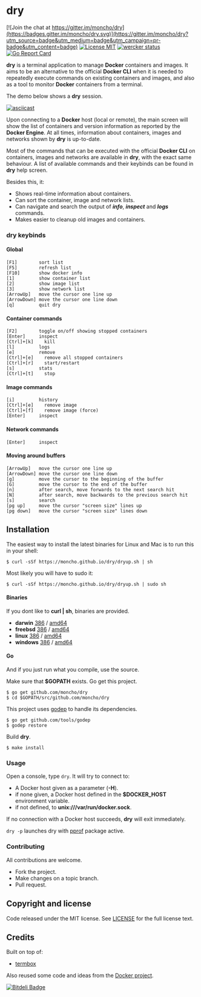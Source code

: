 # dry

[![Join the chat at https://gitter.im/moncho/dry](https://badges.gitter.im/moncho/dry.svg)](https://gitter.im/moncho/dry?utm_source=badge&utm_medium=badge&utm_campaign=pr-badge&utm_content=badge)
[![License MIT](https://img.shields.io/badge/license-MIT-lightgrey.svg?style=flat)](https://github.com/moncho/dry#license-mit)
[![wercker status](https://app.wercker.com/status/66c3ab71a46c0c8841f34a526fc23189/s/master "wercker status")](https://app.wercker.com/project/bykey/66c3ab71a46c0c8841f34a526fc23189)
[![Go Report Card](http://goreportcard.com/badge/moncho/dry)](http://goreportcard.com/report/moncho/dry)


**dry** is a terminal application to manage **Docker** containers and images. It aims to be an alternative to the official **Docker CLI** when it is needed to repeatedly execute commands on existing containers and images, and also as a tool to monitor **Docker** containers from a terminal.

The demo below shows a **dry** session.

[![asciicast](https://asciinema.org/a/35825.png)](https://asciinema.org/a/35825?autoplay=1)

Upon connecting to a **Docker** host (local or remote), the main screen will show the list of containers and version information as reported by the **Docker Engine**. At all times, information about containers, images and networks shown by **dry** is up-to-date.

Most of the commands that can be executed with the official **Docker CLI** on containers, images and networks are available in **dry**, with the exact same behaviour. A list of available commands and their keybinds can be found in **dry** help screen.

Besides this, it:

* Shows real-time information about containers.
* Can sort the container, image and network lists.
* Can navigate and search the output of ***info***, ***inspect*** and ***logs*** commands.  
* Makes easier to cleanup old images and containers.

### **dry** keybinds

#### Global
```
[F1]        sort list
[F5]        refresh list
[F10]       show docker info
[1]         show container list
[2]         show image list
[3]         show network list
[ArrowUp]   move the cursor one line up
[ArrowDown] move the cursor one line down
[q]         quit dry
```

#### Container commands
```
[F2]        toggle on/off showing stopped containers
[Enter]     inspect
[Ctrl]+[k]    kill
[l]         logs
[e]         remove
[Ctrl]+[e]    remove all stopped containers
[Ctrl]+[r]    start/restart
[s]         stats
[Ctrl]+[t]    stop
```

#### Image commands
```
[i]         history
[Ctrl]+[e]    remove image
[Ctrl]+[f]    remove image (force)
[Enter]     inspect
```
#### Network commands
```
[Enter]     inspect
```

#### Moving around buffers
```
[ArrowUp]   move the cursor one line up
[ArrowDown] move the cursor one line down
[g]         move the cursor to the beginning of the buffer
[G]         move the cursor to the end of the buffer
[n]         after search, move forwards to the next search hit
[N]         after search, move backwards to the previous search hit
[s]         search
[pg up]     move the cursor "screen size" lines up
[pg down]   move the cursor "screen size" lines down
 ```

## Installation

The easiest way to install the latest binaries for Linux and Mac is to run this in your shell:

```
$ curl -sSf https://moncho.github.io/dry/dryup.sh | sh
```

Most likely you will have to sudo it:

```
$ curl -sSf https://moncho.github.io/dry/dryup.sh | sudo sh
```

#### Binaries

If you dont like to **curl | sh**, binaries are provided.

- **darwin** [386](https://github.com/moncho/dry/releases/download/v0.4-beta.11/dry-darwin-386) / [amd64](https://github.com/moncho/dry/releases/download/v0.4-beta.11/dry-darwin-amd64)
- **freebsd** [386](https://github.com/moncho/dry/releases/download/v0.4-beta.11/dry-freebsd-386) / [amd64](https://github.com/moncho/dry/releases/download/v0.4-beta.11/dry-freebsd-amd64)
- **linux** [386](https://github.com/moncho/dry/releases/download/v0.4-beta.11/dry-linux-386) / [amd64](https://github.com/moncho/dry/releases/download/v0.4-beta.11/dry-linux-amd64)
- **windows** [386](https://github.com/moncho/dry/releases/download/v0.4-beta.11/dry-windows-386) / [amd64](https://github.com/moncho/dry/releases/download/v0.4-beta.11/dry-windows-amd64)

#### Go

And if you just run what you compile, use the source.

Make sure that **$GOPATH** exists. Go get this project.
```
$ go get github.com/moncho/dry
$ cd $GOPATH/src/github.com/moncho/dry
```
This project uses [godep](https://github.com/tools/godep) to handle its dependencies.
```
$ go get github.com/tools/godep
$ godep restore
```
Build **dry**.
```
$ make install
```

### Usage

Open a console, type ```dry```. It will try to connect to:
* A Docker host given as a parameter (**-H**).
* if none given, a Docker host defined in the **$DOCKER_HOST** environment variable.
* if not defined, to **unix:///var/run/docker.sock**.

If no connection with a Docker host succeeds, **dry** will exit immediately.

```dry -p``` launches dry with [pprof](https://golang.org/pkg/net/http/pprof/) package active.

### Contributing
All contributions are welcome.

* Fork the project.
* Make changes on a topic branch.
* Pull request.

## Copyright and license

Code released under the MIT license. See
[LICENSE](https://github.com/moncho/dry/blob/master/LICENSE) for the full license text.

## Credits

Built on top of:
* [termbox](https://github.com/nsf/termbox-go)

Also reused some code and ideas from the [Docker project](https://github.com/docker/docker).


[![Bitdeli Badge](https://d2weczhvl823v0.cloudfront.net/moncho/dry/trend.png)](https://bitdeli.com/free "Bitdeli Badge")
